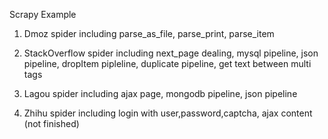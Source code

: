 Scrapy Example

1. Dmoz spider
including parse_as_file, parse_print, parse_item

2. StackOverflow spider
including next_page dealing, mysql pipeline, json pipeline,
          dropItem pipleline, duplicate pipeline, 
          get text between multi tags

3. Lagou spider
including ajax page, mongodb pipeline,
        json pipeline

4. Zhihu spider
including login with user,password,captcha,
          ajax content (not finished)

